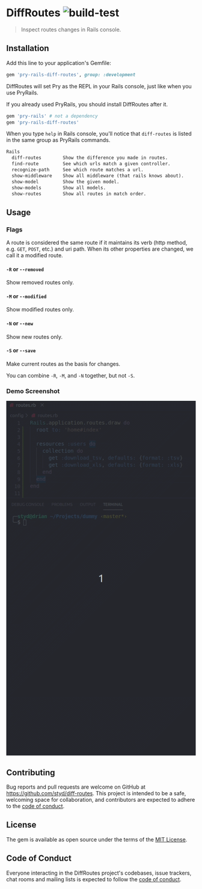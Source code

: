 # DiffRoutes ![build-test](https://github.com/styd/diff-routes/workflows/build-test/badge.svg?branch=master)

> Inspect routes changes in Rails console.

## Installation

Add this line to your application's Gemfile:

```ruby
gem 'pry-rails-diff-routes', group: :development
```

DiffRoutes will set Pry as the REPL in your Rails console, just like when you use PryRails.

If you already used PryRails, you should install DiffRoutes after it.

```ruby
gem 'pry-rails' # not a dependency
gem 'pry-rails-diff-routes'
```

When you type `help` in Rails console, you'll notice that `diff-routes` is listed in the same
group as PryRails commands.

```
Rails
  diff-routes        Show the difference you made in routes.
  find-route         See which urls match a given controller.
  recognize-path     See which route matches a url.
  show-middleware    Show all middleware (that rails knows about).
  show-model         Show the given model.
  show-models        Show all models.
  show-routes        Show all routes in match order.
```

## Usage
### Flags

A route is considered the same route if it maintains its verb (http method, e.g. `GET`, `POST`,
etc.) and uri path. When its other properties are changed, we call it a modified route.

#### `-R` or `--removed`

Show removed routes only.

#### `-M` or `--modified`

Show modified routes only.

#### `-N` or `--new`

Show new routes only.

#### `-S` or `--save`

Make current routes as the basis for changes.

You can combine `-R`, `-M`, and `-N` together, but not `-S`.

### Demo Screenshot

![pry-rails-diff-routes demo screenshot](/images/demo-screenshot.gif)

## Contributing

Bug reports and pull requests are welcome on GitHub at
https://github.com/styd/diff-routes.
This project is intended to be a safe, welcoming space for collaboration, and contributors are
expected to adhere to the
[code of conduct](https://github.com/styd/diff-routes/blob/master/CODE_OF_CONDUCT.md).


## License

The gem is available as open source under the terms of the
[MIT License](https://opensource.org/licenses/MIT).

## Code of Conduct

Everyone interacting in the DiffRoutes project's codebases, issue trackers, chat rooms
and mailing lists is expected to follow the
[code of conduct](https://github.com/styd/routes/blob/master/CODE_OF_CONDUCT.md).
